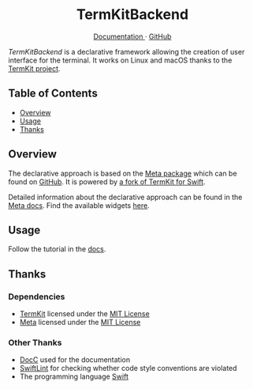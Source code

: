 <p align="center">
  <h1 align="center">TermKitBackend</h1>
</p>

<p align="center">
  <a href="https://david-swift.github.io/TermKitBackend/">
  Documentation
  </a>
  ·
  <a href="https://github.com/david-swift/TermKitBackend">
  GitHub
  </a>
</p>

_TermKitBackend_ is a declarative framework allowing the creation of user interface for the terminal. It works on Linux and macOS thanks to the [TermKit project](https://github.com/migueldeicaza/TermKit).

## Table of Contents

- [Overview](#overview)
- [Usage](#usage)
- [Thanks](#thanks)

## Overview

The declarative approach is based on the [Meta package](https://aparokshaui.github.io/Meta/) which can be found on [GitHub](https://github.com/AparokshaUI/Meta).
It is powered by [a fork of TermKit for Swift](https://github.com/david-swift/TermKit).

Detailed information about the declarative approach can be found in the [Meta docs](https://aparokshaui.github.io/meta/). Find the available widgets [here](https://david-swift.github.io/TermKitBackend).

## Usage

Follow the tutorial in the [docs](https://david-swift.github.io/TermKitBackend).

## Thanks

### Dependencies

- [TermKit](https://github.com/david-swift/TermKit) licensed under the [MIT License](https://github.com/david-swift/TermKit/blob/main/LICENSE)
- [Meta](https://github.com/AparokshaUI/Meta) licensed under the [MIT License](https://github.com/AparokshaUI/Meta/blob/main/LICENSE.md)

### Other Thanks

- [DocC](https://github.com/apple/swift-docc) used for the documentation
- [SwiftLint](https://github.com/realm/SwiftLint) for checking whether code style conventions are violated
- The programming language [Swift](https://github.com/swiftlang/swift)
